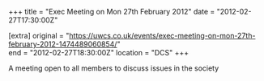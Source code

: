 +++
title = "Exec Meeting on Mon 27th February 2012"
date = "2012-02-27T17:30:00Z"

[extra]
original = "https://uwcs.co.uk/events/exec-meeting-on-mon-27th-february-2012-1474489060854/"    
end = "2012-02-27T18:30:00Z"
location = "DCS"
+++

A meeting open to all members to discuss issues in the society


